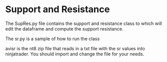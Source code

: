 # Support and Resistance

The SupRes.py file contains the support and resistance class to which will edit the dataframe and compute the support resistance. 

The sr.py is a sample of how to run the class

avisr is the nt8 zip file that reads in a txt file with the sr values into ninjatrader. You should import and change the file for your needs.

